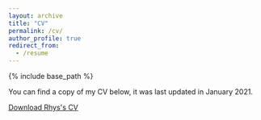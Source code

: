 ```yaml
---
layout: archive
title: "CV"
permalink: /cv/
author_profile: true
redirect_from:
  - /resume
---
```


{% include base_path %}

You can find a copy of my CV below, it was last updated in January 2021.

[Download Rhys's CV](http://rhysllthomas.github.io/files/RhysThomas_CV_Jan21.pdf)
